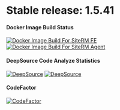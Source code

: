# Stable release: 1.5.41

#### Docker Image Build Status
[![Docker Image Build For SiteRM FE](https://github.com/sdn-sense/siterm/actions/workflows/docker-image-fe.yml/badge.svg)](https://github.com/sdn-sense/siterm/actions/workflows/docker-image-fe.yml)
[![Docker Image Build For SiteRM Agent](https://github.com/sdn-sense/siterm/actions/workflows/docker-image-agent.yml/badge.svg)](https://github.com/sdn-sense/siterm/actions/workflows/docker-image-agent.yml)
#### DeepSource Code Analyze Statistics
[![DeepSource](https://deepsource.io/gh/sdn-sense/siterm.svg/?label=active+issues&show_trend=true&token=33jNqEPsCU2obfP3cXwIUj7m)](https://deepsource.io/gh/sdn-sense/siterm/?ref=repository-badge)
[![DeepSource](https://deepsource.io/gh/sdn-sense/siterm.svg/?label=resolved+issues&show_trend=true&token=33jNqEPsCU2obfP3cXwIUj7m)](https://deepsource.io/gh/sdn-sense/siterm/?ref=repository-badge)
#### CodeFactor
[![CodeFactor](https://www.codefactor.io/repository/github/sdn-sense/siterm/badge)](https://www.codefactor.io/repository/github/sdn-sense/siterm)
